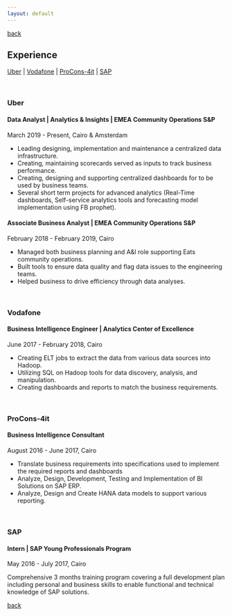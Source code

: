 ```yaml
---
layout: default
---
```

[back](./)
## Experience
[Uber](#uber) | [Vodafone](#vodafone) | [ProCons-4it](#ProCons-4it) | [SAP](#SAP)

<p></br></p>

### <a name="uber"></a> Uber
#### Data Analyst | Analytics & Insights | EMEA Community Operations S&P
March 2019 - Present, Cairo & Amsterdam
* Leading designing, implementation and maintenance a centralized data infrastructure.
* Creating, maintaining scorecards served as inputs to track business performance.
*  Creating, designing and supporting centralized dashboards for to be used by business teams.
*  Several short term projects for advanced analytics (Real-Time dashboards, Self-service analytics tools and forecasting model implementation using FB prophet).

#### Associate Business Analyst | EMEA Community Operations S&P
February 2018 - February 2019, Cairo
*   Managed both business planning and A&I role supporting Eats community operations.
*   Built tools to ensure data quality and flag data issues to the engineering teams.
*   Helped business to drive efficiency through data analyses.

<p></br></p>

### <a name="vodafone"></a> Vodafone
#### Business Intelligence Engineer | Analytics Center of Excellence
June 2017 - February 2018,  Cairo
* Creating ELT jobs to extract the data from various data sources into Hadoop.
* Utilizing SQL on Hadoop tools for data discovery, analysis, and manipulation.
* Creating dashboards and reports to match the business requirements.

<p></br></p>

### <a name="ProCons-4it"></a>  ProCons-4it
#### Business Intelligence Consultant
August 2016 - June 2017,  Cairo
* Translate business requirements into specifications used to implement the required reports and dashboards
* Analyze, Design, Development, Testing and Implementation of BI Solutions on SAP ERP.
* Analyze, Design and Create HANA data models to support various reporting.

<p></br></p>

### <a name="SAP"></a> SAP
#### Intern | SAP Young Professionals Program
May 2016 - July 2017,  Cairo

  Comprehensive 3 months training program covering a full development plan including personal and business skills to enable functional and technical knowledge of SAP solutions.


[back](./)
